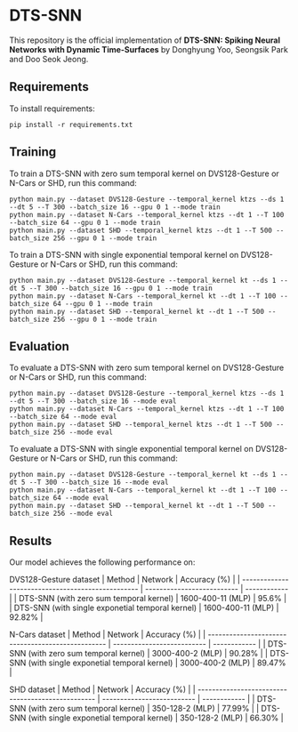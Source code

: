 # DTS-SNN
This repository is the official implementation of **DTS-SNN: Spiking Neural Networks with Dynamic Time-Surfaces** by Donghyung Yoo, Seongsik Park and Doo Seok Jeong.

## Requirements
To install requirements:

```setup
pip install -r requirements.txt
```

## Training

To train a DTS-SNN with zero sum temporal kernel on DVS128-Gesture or N-Cars or SHD, run this command:
```train
python main.py --dataset DVS128-Gesture --temporal_kernel ktzs --ds 1 --dt 5 --T 300 --batch_size 16 --gpu 0 1 --mode train
python main.py --dataset N-Cars --temporal_kernel ktzs --dt 1 --T 100 --batch_size 64 --gpu 0 1 --mode train
python main.py --dataset SHD --temporal_kernel ktzs --dt 1 --T 500 --batch_size 256 --gpu 0 1 --mode train
```

To train a DTS-SNN with single exponential temporal kernel on DVS128-Gesture or N-Cars or SHD, run this command:
```train
python main.py --dataset DVS128-Gesture --temporal_kernel kt --ds 1 --dt 5 --T 300 --batch_size 16 --gpu 0 1 --mode train
python main.py --dataset N-Cars --temporal_kernel kt --dt 1 --T 100 --batch_size 64 --gpu 0 1 --mode train
python main.py --dataset SHD --temporal_kernel kt --dt 1 --T 500 --batch_size 256 --gpu 0 1 --mode train
```

## Evaluation

To evaluate a DTS-SNN with zero sum temporal kernel on DVS128-Gesture or N-Cars or SHD, run this command:
```evaluation
python main.py --dataset DVS128-Gesture --temporal_kernel ktzs --ds 1 --dt 5 --T 300 --batch_size 16 --mode eval
python main.py --dataset N-Cars --temporal_kernel ktzs --dt 1 --T 100 --batch_size 64 --mode eval
python main.py --dataset SHD --temporal_kernel ktzs --dt 1 --T 500 --batch_size 256 --mode eval
```

To evaluate a DTS-SNN with single exponential temporal kernel on DVS128-Gesture or N-Cars or SHD, run this command:
```evaluation
python main.py --dataset DVS128-Gesture --temporal_kernel kt --ds 1 --dt 5 --T 300 --batch_size 16 --mode eval
python main.py --dataset N-Cars --temporal_kernel kt --dt 1 --T 100 --batch_size 64 --mode eval
python main.py --dataset SHD --temporal_kernel kt --dt 1 --T 500 --batch_size 256 --mode eval
```

## Results
Our model achieves the following performance on: 

DVS128-Gesture dataset
| Method                                            | Network                    | Accuracy (%) |
| ------------------------------------------------- | -------------------------- | ------------ |
| DTS-SNN (with zero sum temporal kernel)           | 1600-400-11 (MLP)          | 95.6%        |
| DTS-SNN (with single exponetial temporal kernel)  | 1600-400-11 (MLP)          | 92.82%       |

N-Cars dataset
| Method                                            | Network                    | Accuracy (%) |
| ------------------------------------------------- | -------------------------- | ------------ |
| DTS-SNN (with zero sum temporal kernel)           | 3000-400-2 (MLP)           | 90.28%       |
| DTS-SNN (with single exponetial temporal kernel)  | 3000-400-2 (MLP)           | 89.47%       |

SHD dataset
| Method                                            | Network                    | Accuracy (%) |
| ------------------------------------------------- | -------------------------- | ------------ |
| DTS-SNN (with zero sum temporal kernel)           | 350-128-2 (MLP)            | 77.99%       |
| DTS-SNN (with single exponetial temporal kernel)  | 350-128-2 (MLP)            | 66.30%       |
